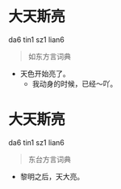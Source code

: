 # 大天斯亮
da6 tin1 sz1 lian6
> 如东方言词典
- 天色开始亮了。
  - 我动身的时候，已经～吖。

# 大天斯亮
da6 tin1 sz1 lian6
> 东台方言词典
- 黎明之后，天大亮。
